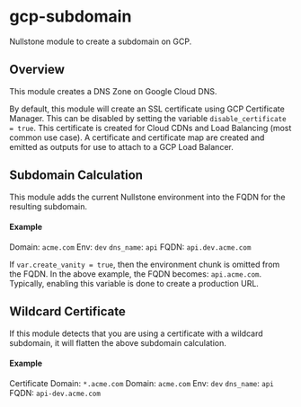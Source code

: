 # gcp-subdomain

Nullstone module to create a subdomain on GCP.

## Overview

This module creates a DNS Zone on Google Cloud DNS.

By default, this module will create an SSL certificate using GCP Certificate Manager.
This can be disabled by setting the variable `disable_certificate = true`.
This certificate is created for Cloud CDNs and Load Balancing (most common use case).
A certificate and certificate map are created and emitted as outputs for use to attach to a GCP Load Balancer.

## Subdomain Calculation

This module adds the current Nullstone environment into the FQDN for the resulting subdomain.

#### Example
  Domain:     `acme.com`
  Env:        `dev`
  `dns_name`: `api`
  FQDN:       `api.dev.acme.com`

If `var.create_vanity = true`, then the environment chunk is omitted from the FQDN.
In the above example, the FQDN becomes: `api.acme.com`.
Typically, enabling this variable is done to create a production URL.

## Wildcard Certificate

If this module detects that you are using a certificate with a wildcard subdomain, it will flatten the above subdomain calculation.

#### Example
  Certificate Domain: `*.acme.com`
  Domain:     `acme.com`
  Env:        `dev`
  `dns_name`: `api`
  FQDN:       `api-dev.acme.com`
